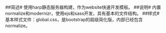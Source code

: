 ##简述#
使用harp静态服务器构建，作为website快速开发模板。
##说明#
内置normalize和modernizr，使用ejs和sass开发，具有基本的文件结构。
##样式#
基本样式文件：global.css，是bootstrap的超级简化版，内部已经包含normalize。